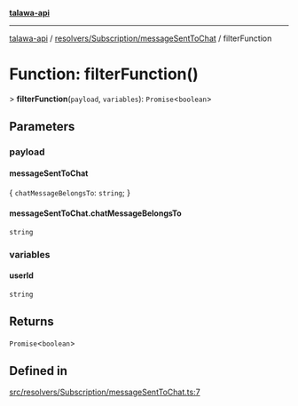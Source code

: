 [**talawa-api**](../../../../README.md)

***

[talawa-api](../../../../modules.md) / [resolvers/Subscription/messageSentToChat](../README.md) / filterFunction

# Function: filterFunction()

\> **filterFunction**(`payload`, `variables`): `Promise`\<`boolean`\>

## Parameters

### payload

#### messageSentToChat

\{ `chatMessageBelongsTo`: `string`; \}

#### messageSentToChat.chatMessageBelongsTo

`string`

### variables

#### userId

`string`

## Returns

`Promise`\<`boolean`\>

## Defined in

[src/resolvers/Subscription/messageSentToChat.ts:7](https://github.com/PalisadoesFoundation/talawa-api/blob/5c5b29a0ea487bda8306089fe128f43f3be29f94/src/resolvers/Subscription/messageSentToChat.ts#L7)
